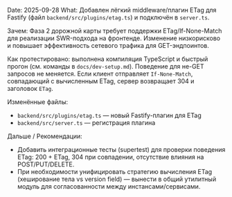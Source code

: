 Date: 2025-09-28
What: Добавлен лёгкий middleware/плагин ETag для Fastify (файл `backend/src/plugins/etag.ts`) и подключён в `server.ts`.

Зачем: Фаза 2 дорожной карты требует поддержки ETag/If-None-Match для реализации SWR-подхода на фронтенде. Изменение низкорисково и повышает эффективность сетевого трафика для GET-эндпоинтов.

Как протестировано: выполнена компиляция TypeScript и быстрый прогон (см. команды в `docs/dev-setup.md`). Поведение для не-GET запросов не меняется. Если клиент отправляет `If-None-Match`, совпадающий с вычисленным ETag, сервер возвращает 304 и заголовок `ETag`.

Изменённые файлы:
- `backend/src/plugins/etag.ts` — новый Fastify-плагин для ETag
- `backend/src/server.ts` — регистрация плагина

Дальше / Рекомендации:
- Добавить интеграционные тесты (supertest) для проверки поведения ETag: 200 + ETag, 304 при совпадении, отсутствие влияния на POST/PUT/DELETE.
- При необходимости унифицировать стратегию вычисления ETag (хеширование тела vs version field) — вынести в общий утилитный модуль для согласованности между инстансами/сервисами.
